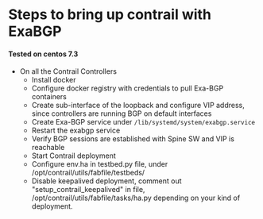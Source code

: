 # Steps to bring up contrail with ExaBGP
#### Tested on centos 7.3

- On all the Contrail Controllers
  - Install docker
  - Configure docker registry with credentials to pull Exa-BGP containers
  - Create sub-interface of the loopback and configure VIP address, since 
    controllers are running BGP on default interfaces
  - Create Exa-BGP service under ``` /lib/systemd/system/exabgp.service ```
  - Restart the exabgp service
  - Verify BGP sessions are established with Spine SW and VIP is reachable
  - Start Contrail deployment
  - Configure env.ha in testbed.py file, under /opt/contrail/utils/fabfile/testbeds/
  - Disable keepalived deployment, comment out "setup_contrail_keepalived" in file, /opt/contrail/utils/fabfile/tasks/ha.py 
    depending on your kind of deployment.
